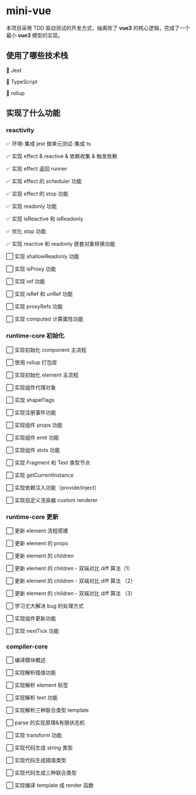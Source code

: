 # mini-vue

本项目采用 TDD 驱动测试的开发方式，抽离除了 **vue3** 的核心逻辑，完成了一个最小 **vue3** 模型的实现。

## 使用了哪些技术栈

:rocket: Jest

:rocket: TypeScript

:rocket: rollup

## 实现了什么功能

### **reactivity**

:white_check_mark: 环境-集成 jest 做单元测试-集成 ts

:white_check_mark: 实现 effect & reactive & 依赖收集 & 触发依赖

:white_check_mark: 实现 effect 返回 runner

:white_check_mark: 实现 effect 的 scheduler 功能

:white_check_mark: 实现 effect 的 stop 功能

:white_check_mark: 实现 readonly 功能

:white_check_mark: 实现 isReactive 和 isReadonly

:white_check_mark: 优化 stop 功能

:white_check_mark: 实现 reactive 和 readonly 嵌套对象转换功能

:white_large_square: 实现 shallowReadonly 功能

:white_large_square: 实现 isProxy 功能

:white_large_square: 实现 ref 功能

:white_large_square: 实现 isRef 和 unRef 功能

:white_large_square: 实现 proxyRefs 功能

:white_large_square: 实现 computed 计算属性功能

### **runtime-core 初始化**

:white_large_square: 实现初始化 component 主流程

:white_large_square: 使用 rollup 打包库

:white_large_square: 实现初始化 element 主流程

:white_large_square: 实现组件代理对象

:white_large_square: 实现 shapeFlags

:white_large_square: 实现注册事件功能

:white_large_square: 实现组件 props 功能

:white_large_square: 实现组件 emit 功能

:white_large_square: 实现组件 slots 功能

:white_large_square: 实现 Fragment 和 Text 类型节点

:white_large_square: 实现 getCurrentInstance

:white_large_square: 实现依赖注入功能（provide/inject）

:white_large_square: 实现自定义渲染器 custom renderer

### runtime-core 更新

:white_large_square: 更新 element 流程搭建

:white_large_square: 更新 element 的 props

:white_large_square: 更新 element 的 children

:white_large_square: 更新 element 的 children - 双端对比 diff 算法（1）

:white_large_square: 更新 element 的 children - 双端对比 diff 算法 （2）

:white_large_square: 更新 element 的 children - 双端对比 diff 算法 （3）

:white_large_square: 学习尤大解决 bug 的处理方式

:white_large_square: 实现组件更新功能

:white_large_square: 实现 nextTick 功能

### compiler-core

:white_large_square: 编译模块概述

:white_large_square: 实现解析插值功能

:white_large_square: 实现解析 element 标签

:white_large_square: 实现解析 text 功能

:white_large_square: 实现解析三种联合类型 template

:white_large_square: parse 的实现原理&有限状态机

:white_large_square: 实现 transform 功能

:white_large_square: 实现代码生成 string 类型

:white_large_square: 实现代码生成插值类型

:white_large_square: 实现代码生成三种联合类型

:white_large_square: 实现编译 template 成 render 函数
